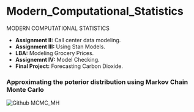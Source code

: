 # Modern_Computational_Statistics
MODERN COMPUTATIONAL STATISTICS

- **Assignment II:** Call center data modeling.
- **Assignment III:** Using Stan Models.
- **LBA:** Modeling Grocery Prices.
- **Assignemnt IV:** Model Checking.
- **Final Project:** Forecasting Carbon Dioxide.



### Approximating the poterior distribution using Markov Chain Monte Carlo
![Github MCMC_MH](https://github.com/Tahahaha7/Modern_Computational_Statistics/blob/master/MCMC_MH.png) 
